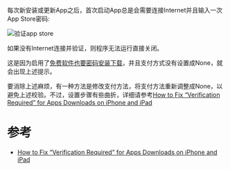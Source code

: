 每次新安装或更新App之后，首次启动App总是会需要连接Internet并且输入一次App Store密码:

![验证app store](verification-required-app-store-message-ios.jpg)

如果没有Internet连接并验证，则程序无法运行直接关闭。

这是因为启用了[免费软件也要密码安装下载](http://osxdaily.com/2015/05/24/enable-free-downloads-without-password-entry-ios/)，并且支付方式没有设置成None，就会出现上述提示。

要消除上述麻烦，有一种方法是修改支付方法，将支付方法重新调整成None，以避免上述校验。不过，设置步骤有些曲折，详细请参考[How to Fix “Verification Required” for Apps Downloads on iPhone and iPad](http://osxdaily.com/2018/03/18/fix-verification-required-app-store-message-ios/)

# 参考

* [How to Fix “Verification Required” for Apps Downloads on iPhone and iPad](http://osxdaily.com/2018/03/18/fix-verification-required-app-store-message-ios/)
